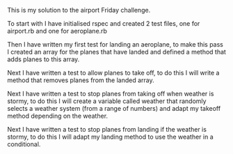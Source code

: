 This is my solution to the airport Friday challenge.

To start with I have initialised rspec and created 2 test files, one for airport.rb and one for aeroplane.rb

Then I have written my first test for landing an aeroplane, to make this pass I created an array for the planes that have landed and defined a method that adds planes to this array.

Next I have written a test to allow planes to take off, to do this I will write a method that removes planes from the landed array.

Next I have written a test to stop planes from taking off when weather is stormy, to do this I will create a variable called weather that randomly selects a weather system (from a range of numbers) and adapt my takeoff method depending on the weather.

Next I have written a test to stop planes from landing if the weather is stormy, to do this I will adapt my landing method to use the weather in a conditional.